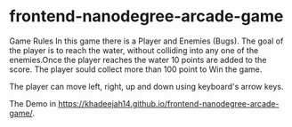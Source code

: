# frontend-nanodegree-arcade-game
 Game Rules In this game there is a Player and Enemies (Bugs). The goal of the player is to reach the water, without colliding into any one of the enemies.Once the player reaches the water 10 points are added to the score. The player sould collect more than 100 point to Win the game.

The player can move left, right, up and down using keyboard's arrow keys.

The Demo in  https://khadeejah14.github.io/frontend-nanodegree-arcade-game/.
